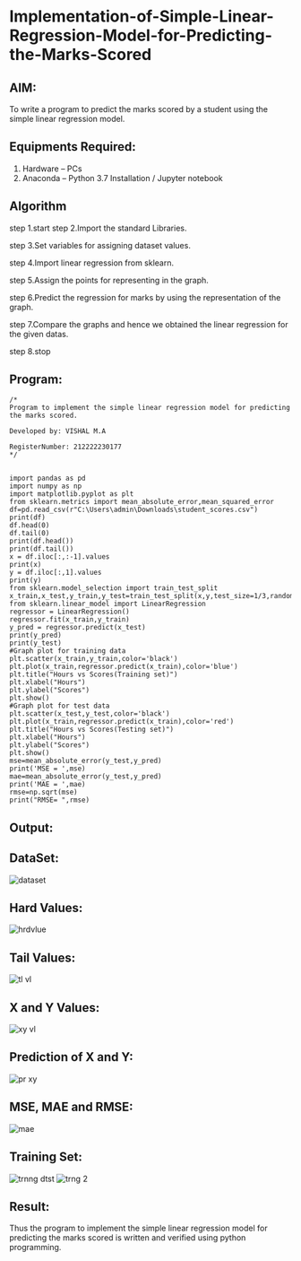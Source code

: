 # Implementation-of-Simple-Linear-Regression-Model-for-Predicting-the-Marks-Scored

## AIM:
To write a program to predict the marks scored by a student using the simple linear regression model.

## Equipments Required:
1. Hardware – PCs
2. Anaconda – Python 3.7 Installation / Jupyter notebook

## Algorithm
step 1.start
step 2.Import the standard Libraries.

step 3.Set variables for assigning dataset values.

step 4.Import linear regression from sklearn.

step 5.Assign the points for representing in the graph.

step 6.Predict the regression for marks by using the representation of the graph.

step 7.Compare the graphs and hence we obtained the linear regression for the given datas.

step 8.stop

## Program:
```
/*
Program to implement the simple linear regression model for predicting the marks scored.

Developed by: VISHAL M.A

RegisterNumber: 212222230177
*/


import pandas as pd
import numpy as np
import matplotlib.pyplot as plt
from sklearn.metrics import mean_absolute_error,mean_squared_error
df=pd.read_csv(r"C:\Users\admin\Downloads\student_scores.csv")
print(df)
df.head(0)
df.tail(0)
print(df.head())
print(df.tail())
x = df.iloc[:,:-1].values
print(x)
y = df.iloc[:,1].values
print(y)
from sklearn.model_selection import train_test_split
x_train,x_test,y_train,y_test=train_test_split(x,y,test_size=1/3,random_state=0)
from sklearn.linear_model import LinearRegression
regressor = LinearRegression()
regressor.fit(x_train,y_train)
y_pred = regressor.predict(x_test)
print(y_pred)
print(y_test)
#Graph plot for training data
plt.scatter(x_train,y_train,color='black')
plt.plot(x_train,regressor.predict(x_train),color='blue')
plt.title("Hours vs Scores(Training set)")
plt.xlabel("Hours")
plt.ylabel("Scores")
plt.show()
#Graph plot for test data
plt.scatter(x_test,y_test,color='black')
plt.plot(x_train,regressor.predict(x_train),color='red')
plt.title("Hours vs Scores(Testing set)")
plt.xlabel("Hours")
plt.ylabel("Scores")
plt.show()
mse=mean_absolute_error(y_test,y_pred)
print('MSE = ',mse)
mae=mean_absolute_error(y_test,y_pred)
print('MAE = ',mae)
rmse=np.sqrt(mse)
print("RMSE= ",rmse)
```

## Output:
## DataSet:
![dataset](https://github.com/user-attachments/assets/292127b3-869a-4cf4-b4c4-74490db1212c)

## Hard Values:
![hrdvlue](https://github.com/user-attachments/assets/7d69e66c-ff9d-440a-8521-183e447a86de)

## Tail Values:
![tl vl](https://github.com/user-attachments/assets/8cc75cde-f301-49bb-bb8d-547383b86314)

## X and Y Values:
![xy vl](https://github.com/user-attachments/assets/a4599a20-787d-4caf-9742-e3e4a35dcbe8)

## Prediction of X and Y:
![pr xy](https://github.com/user-attachments/assets/2e180613-0ff2-4c59-93ce-cd581c3fbd1b)

## MSE, MAE and RMSE:
![mae](https://github.com/user-attachments/assets/74873a51-ec05-441a-9035-b9f1bce5eb08)

## Training Set:
![trnng dtst](https://github.com/user-attachments/assets/4b249163-5b0a-4efa-b864-1db1bd1375cc)
![trng 2](https://github.com/user-attachments/assets/4e48d611-ec67-4841-96e8-d58754407fe3)

## Result:
Thus the program to implement the simple linear regression model for predicting the marks scored is written and verified using python programming.
